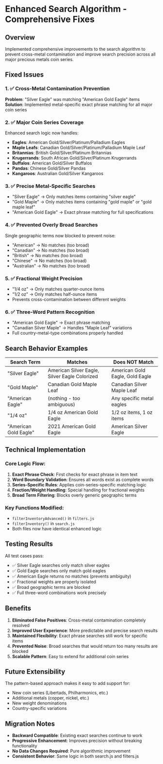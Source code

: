 # Enhanced Search Algorithm - Comprehensive Fixes

## Overview
Implemented comprehensive improvements to the search algorithm to prevent cross-metal contamination and improve search precision across all major precious metals coin series.

## Fixed Issues

### 1. ✅ Cross-Metal Contamination Prevention
**Problem**: "Silver Eagle" was matching "American Gold Eagle" items
**Solution**: Implemented metal-specific exact phrase matching for all major coin series

### 2. ✅ Major Coin Series Coverage
Enhanced search logic now handles:
- **Eagles**: American Gold/Silver/Platinum/Palladium Eagles
- **Maple Leafs**: Canadian Gold/Silver/Platinum/Palladium Maple Leaf
- **Britannias**: British Gold/Silver/Platinum Britannias  
- **Krugerrands**: South African Gold/Silver/Platinum Krugerrands
- **Buffalos**: American Gold/Silver Buffalos
- **Pandas**: Chinese Gold/Silver Pandas
- **Kangaroos**: Australian Gold/Silver Kangaroos

### 3. ✅ Precise Metal-Specific Searches
- "Silver Eagle" → Only matches items containing "silver eagle"
- "Gold Maple" → Only matches items containing "gold maple" or "gold maple leaf"
- "American Gold Eagle" → Exact phrase matching for full specifications

### 4. ✅ Prevented Overly Broad Searches
Single geographic terms now blocked to prevent noise:
- "American" → No matches (too broad)
- "Canadian" → No matches (too broad)  
- "British" → No matches (too broad)
- "Chinese" → No matches (too broad)
- "Australian" → No matches (too broad)

### 5. ✅ Fractional Weight Precision
- "1/4 oz" → Only matches quarter-ounce items
- "1/2 oz" → Only matches half-ounce items
- Prevents cross-contamination between different weights

### 6. ✅ Three-Word Pattern Recognition
- "American Gold Eagle" → Exact phrase matching
- "Canadian Silver Maple" → Handles "Maple Leaf" variations
- Full country-metal-type combinations properly handled

## Search Behavior Examples

| Search Term | Matches | Does NOT Match |
|-------------|---------|----------------|
| "Silver Eagle" | American Silver Eagle, Silver Eagle Colorized | American Gold Eagle, Gold Eagle |
| "Gold Maple" | Canadian Gold Maple Leaf | Canadian Silver Maple Leaf |
| "American Eagle" | (nothing - too ambiguous) | Any specific metal eagles |
| "1/4 oz" | 1/4 oz American Gold Eagle | 1/2 oz items, 1 oz items |
| "American Gold Eagle" | 2021 American Gold Eagle | American Silver Eagle |

## Technical Implementation

### Core Logic Flow:
1. **Exact Phrase Check**: First checks for exact phrase in item text
2. **Word Boundary Validation**: Ensures all words exist as complete words
3. **Series-Specific Rules**: Applies coin-series-specific matching logic
4. **Fraction/Weight Handling**: Special handling for fractional weights
5. **Broad Term Filtering**: Blocks overly generic geographic terms

### Key Functions Modified:
- `filterInventoryAdvanced()` in `filters.js`
- `filterInventory()` in `search.js`
- Both files now have identical enhanced logic

## Testing Results
All test cases pass:
- ✅ Silver Eagle searches only match silver eagles
- ✅ Gold Eagle searches only match gold eagles  
- ✅ American Eagle returns no matches (prevents ambiguity)
- ✅ Fractional weights are properly isolated
- ✅ Broad geographic terms are blocked
- ✅ Full three-word combinations work precisely

## Benefits
1. **Eliminated False Positives**: Cross-metal contamination completely resolved
2. **Improved User Experience**: More predictable and precise search results
3. **Maintained Flexibility**: Exact phrase searches still work for specific items
4. **Prevented Noise**: Broad searches that would return too many results are blocked
5. **Scalable Pattern**: Easy to extend for additional coin series

## Future Extensibility
The pattern-based approach makes it easy to add support for:
- New coin series (Libertads, Philharmonics, etc.)
- Additional metals (copper, nickel, etc.)
- New weight denominations
- Country-specific variations

## Migration Notes
- **Backward Compatible**: Existing exact searches continue to work
- **Progressive Enhancement**: Improves precision without breaking functionality
- **No Data Changes Required**: Pure algorithmic improvement
- **Consistent Behavior**: Same logic in both search.js and filters.js
